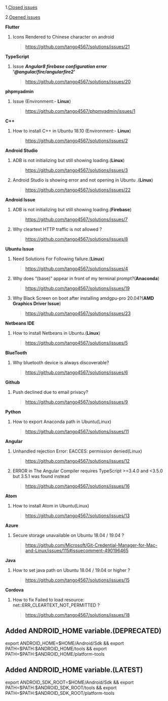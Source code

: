 1.[Closed issues](https://github.com/tango4567/solutions/issues?q=is%3Aissue+is%3Aclosed)

2.[Opened issues](https://github.com/tango4567/solutions/issues?q=is%3Aopen+is%3Aissue)

 **Flutter**
 1. Icons Rendered to Chinese character on android
      > https://github.com/tango4567/solutions/issues/21  

**TypeScript**
  1. Issue ***Angular8 firebase configuration error '@angular/fire/angularfire2'***
      > https://github.com/tango4567/solutions/issues/20

**phpmyadmin**
  1. Issue (Environment:- **Linux**) 
      > https://github.com/tango4567/phpmyadmin/issues/1
      
      
**C++**
  1. How to install C++ in Ubuntu 18.10 (Environment:- **Linux**) 
      > https://github.com/tango4567/solutions/issues/2
      
      
**Android Studio**
  1. ADB is not initializing but still showing loading.(**Linux**)
      > https://github.com/tango4567/solutions/issues/3
  2. Android Studio is showing error and not opening in Ubuntu .(**Linux**)
      > https://github.com/tango4567/solutions/issues/22
      
 
 **Android Issue**
 1. ADB is not initializing but still showing loading.(**Firebase**)
      > https://github.com/tango4567/solutions/issues/7
 2. Why cleartext HTTP traffic is not allowed ?
      > https://github.com/tango4567/solutions/issues/8
      

**Ubuntu Issue**
  1. Need Solutions For Following failure.(**Linux**)
      > https://github.com/tango4567/solutions/issues/4
  2. Why does “(base)” appear in front of my terminal prompt?(**Anaconda**)
      > https://github.com/tango4567/solutions/issues/19
  3. Why Black Screen on boot after installing amdgpu-pro 20.04?(**AMD Graphics Driver Issue**)
      > https://github.com/tango4567/solutions/issues/23
      
      
**Netbeans IDE**
  1. How to install Netbeans in Ubuntu.(**Linux**)
      > https://github.com/tango4567/solutions/issues/5
      
 **BlueTooth**
 1. Why bluetooth device is always discoverable?
      > https://github.com/tango4567/solutions/issues/6
      

 **Github**
 1. Push declined due to email privacy?
      > https://github.com/tango4567/solutions/issues/9


 **Python**
 1. How to export Anaconda path in Ubuntu(Linux)
      > https://github.com/tango4567/solutions/issues/11
      
**Angular** 
 1. Unhandled rejection Error: EACCES: permission denied(Linux)
      > https://github.com/tango4567/solutions/issues/12
 2. ERROR in The Angular Compiler requires TypeScript >=3.4.0 and <3.5.0 but 3.5.1 was found instead
      > https://github.com/tango4567/solutions/issues/16      
      
**Atom**
 1. How to install Atom in Ubuntu(Linux)
      > https://github.com/tango4567/solutions/issues/13      
      
**Azure**
 1. Secure storage unavailable on Ubuntu 18.04 / 19.04 ?
      > https://github.com/Microsoft/Git-Credential-Manager-for-Mac-and-Linux/issues/115#issuecomment-490196465
  
 **Java**
 1. How to set java path  on Ubuntu 18.04 / 19.04 or higher ?
      > https://github.com/tango4567/solutions/issues/15
      
 **Cordova**
 1. How to fix Failed to load resource: net::ERR_CLEARTEXT_NOT_PERMITTED  ?
      > https://github.com/tango4567/solutions/issues/18     
      
## Added ANDROID_HOME variable.(DEPRECATED)
  export ANDROID_HOME=$HOME/Android/Sdk && export PATH=$PATH:$ANDROID_HOME/tools && export PATH=$PATH:$ANDROID_HOME/platform-tools
  
  ## Added ANDROID_HOME variable.(LATEST)
  export ANDROID_SDK_ROOT=$HOME/Android/Sdk && export PATH=$PATH:$ANDROID_SDK_ROOT/tools && export PATH=$PATH:$ANDROID_SDK_ROOT/platform-tools
